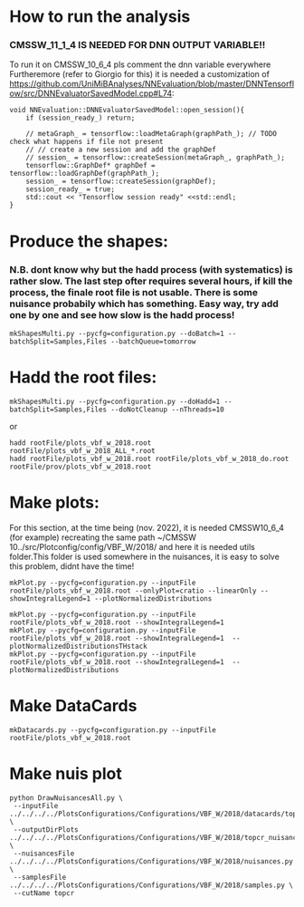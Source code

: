 
# How to run the analysis 
### CMSSW_11_1_4 IS NEEDED FOR DNN OUTPUT VARIABLE!!
To run it on CMSSW_10_6_4 pls comment the dnn variable everywhere
Furtheremore (refer to Giorgio for this) it is needed a customization of https://github.com/UniMiBAnalyses/NNEvaluation/blob/master/DNNTensorflow/src/DNNEvaluatorSavedModel.cpp#L74:


    void NNEvaluation::DNNEvaluatorSavedModel::open_session(){
        if (session_ready_) return;

        // metaGraph_ = tensorflow::loadMetaGraph(graphPath_); // TODO check what happens if file not present
        // // create a new session and add the graphDef
        // session_ = tensorflow::createSession(metaGraph_, graphPath_);
        tensorflow::GraphDef* graphDef = tensorflow::loadGraphDef(graphPath_);
        session_ = tensorflow::createSession(graphDef);
        session_ready_ = true;
        std::cout << "Tensorflow session ready" <<std::endl;
    }  

    
# Produce the shapes:

### N.B. dont know why but the hadd process (with systematics) is rather slow. The last step ofter requires several hours, if kill the process, the finale root file is not usable. There is some nuisance probabily which has something. Easy way, try add one by one and see how slow is the hadd process!

    mkShapesMulti.py --pycfg=configuration.py --doBatch=1 --batchSplit=Samples,Files --batchQueue=tomorrow

# Hadd the root files:

    mkShapesMulti.py --pycfg=configuration.py --doHadd=1 --batchSplit=Samples,Files --doNotCleanup --nThreads=10

or

    hadd rootFile/plots_vbf_w_2018.root rootFile/plots_vbf_w_2018_ALL_*.root
    hadd rootFile/plots_vbf_w_2018.root rootFile/plots_vbf_w_2018_do.root rootFile/prov/plots_vbf_w_2018.root 


# Make plots:
For this section, at the time being (nov. 2022), it is needed CMSSW10_6_4 (for example) recreating the same path ~/CMSSW 10../src/Plotconfig/config/VBF_W/2018/ and here it is needed utils folder.This folder is used somewhere in the nuisances, it is easy to solve this problem, didnt have the time!


    mkPlot.py --pycfg=configuration.py --inputFile rootFile/plots_vbf_w_2018.root --onlyPlot=cratio --linearOnly --showIntegralLegend=1 --plotNormalizedDistributions

    mkPlot.py --pycfg=configuration.py --inputFile rootFile/plots_vbf_w_2018.root --showIntegralLegend=1
    mkPlot.py --pycfg=configuration.py --inputFile rootFile/plots_vbf_w_2018.root --showIntegralLegend=1  --plotNormalizedDistributionsTHstack
    mkPlot.py --pycfg=configuration.py --inputFile rootFile/plots_vbf_w_2018.root --showIntegralLegend=1  --plotNormalizedDistributions

# Make DataCards
    mkDatacards.py --pycfg=configuration.py --inputFile rootFile/plots_vbf_w_2018.root


# Make nuis plot
    python DrawNuisancesAll.py \
     --inputFile ../../../../PlotsConfigurations/Configurations/VBF_W/2018/datacards/topcr/eta1/shapes/histos_topcr.root  \
     --outputDirPlots ../../../../PlotsConfigurations/Configurations/VBF_W/2018/topcr_nuisance  \
     --nuisancesFile ../../../../PlotsConfigurations/Configurations/VBF_W/2018/nuisances.py  \
     --samplesFile   ../../../../PlotsConfigurations/Configurations/VBF_W/2018/samples.py \
     --cutName topcr
